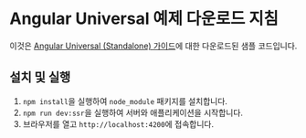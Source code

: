 # Angular Universal 예제 다운로드 지침

이것은 [Angular Universal (Standalone) 가이드](https://angular.dev/guide/ssr)에 대한 다운로드된 샘플 코드입니다.

## 설치 및 실행

1. `npm install`을 실행하여 `node_module` 패키지를 설치합니다.
2. `npm run dev:ssr`을 실행하여 서버와 애플리케이션을 시작합니다.
3. 브라우저를 열고 `http://localhost:4200`에 접속합니다.